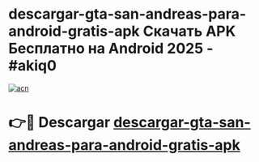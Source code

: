 # descargar-gta-san-andreas-para-android-gratis-apk Скачать APK Бесплатно на Android 2025 - #akiq0

[![acn](https://github.com/user-attachments/assets/0f9c940e-d8b0-45ae-aac7-cd30a18b3e1c)](https://apps.freeplayer.one?title=descargar-gta-san-andreas-para-android-gratis-apk&ref=9RF)

# 👉🔴 Descargar [descargar-gta-san-andreas-para-android-gratis-apk](https://apps.freeplayer.one?title=descargar-gta-san-andreas-para-android-gratis-apk&ref=9RF)